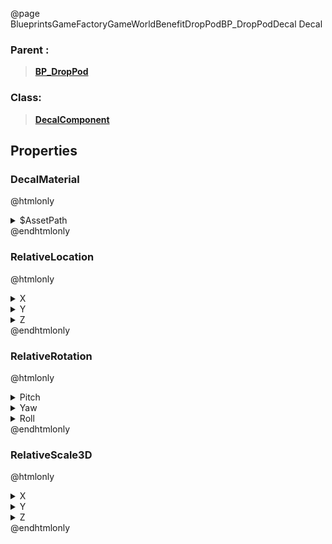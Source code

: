 @page BlueprintsGameFactoryGameWorldBenefitDropPodBP_DropPodDecal Decal
### Parent :
<b><a href="_blueprints_game_factory_game_world_benefit_drop_pod_b_p__drop_pod.html"><blockquote>BP_DropPod</blockquote></a></b>
### Class:
<b><a href="_class_script_decal_component.html"><blockquote>DecalComponent</blockquote></a></b>
## Properties
### DecalMaterial
@htmlonly
<details>
 <summary>$AssetPath</summary>
<b><a href="_blueprints_game_factory_game_world_benefit_drop_pod_material_decals__crash.html"><blockquote>Decals_Crash</blockquote></a></b>
</details>
@endhtmlonly

### RelativeLocation
@htmlonly
<details>
 <summary>X</summary>
<blockquote>-0.8816872835159302</blockquote>
</details>
<details>
 <summary>Y</summary>
<blockquote>-67.68353271484375</blockquote>
</details>
<details>
 <summary>Z</summary>
<blockquote>-19.837791442871094</blockquote>
</details>
@endhtmlonly

### RelativeRotation
@htmlonly
<details>
 <summary>Pitch</summary>
<blockquote>87.45369720458984</blockquote>
</details>
<details>
 <summary>Yaw</summary>
<blockquote>-0.000335693359375</blockquote>
</details>
<details>
 <summary>Roll</summary>
<blockquote>-0.000335693359375</blockquote>
</details>
@endhtmlonly

### RelativeScale3D
@htmlonly
<details>
 <summary>X</summary>
<blockquote>-0.4288596212863922</blockquote>
</details>
<details>
 <summary>Y</summary>
<blockquote>2.1856777667999268</blockquote>
</details>
<details>
 <summary>Z</summary>
<blockquote>-2.2316482067108154</blockquote>
</details>
@endhtmlonly

